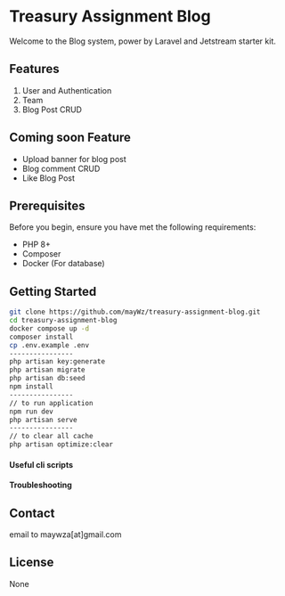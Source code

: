 # Treasury Assignment Blog 

Welcome to the Blog system, power by Laravel and Jetstream starter kit.

## Features

1. User and Authentication
2. Team
3. Blog Post CRUD

## Coming soon Feature
- Upload banner for blog post
- Blog comment CRUD
- Like Blog Post 

## Prerequisites

Before you begin, ensure you have met the following requirements:

- PHP 8+
- Composer
- Docker (For database)

## Getting Started
```bash
git clone https://github.com/mayWz/treasury-assignment-blog.git
cd treasury-assignment-blog
docker compose up -d 
composer install
cp .env.example .env
----------------
php artisan key:generate
php artisan migrate
php artisan db:seed
npm install
----------------
// to run application
npm run dev
php artisan serve
----------------
// to clear all cache
php artisan optimize:clear
```

#### Useful cli scripts

#### Troubleshooting

## Contact

email to maywza[at]gmail.com

## License

None
